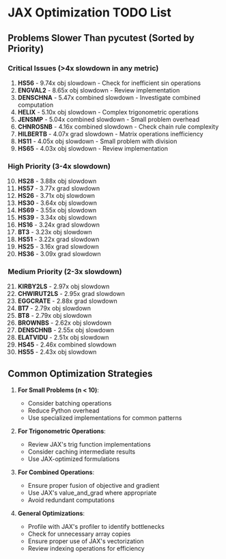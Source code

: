 # JAX Optimization TODO List

## Problems Slower Than pycutest (Sorted by Priority)

### Critical Issues (>4x slowdown in any metric)
1. **HS56** - 9.74x obj slowdown - Check for inefficient sin operations
2. **ENGVAL2** - 8.65x obj slowdown - Review implementation
3. **DENSCHNA** - 5.47x combined slowdown - Investigate combined computation
4. **HELIX** - 5.10x obj slowdown - Complex trigonometric operations
5. **JENSMP** - 5.04x combined slowdown - Small problem overhead
6. **CHNROSNB** - 4.16x combined slowdown - Check chain rule complexity
7. **HILBERTB** - 4.07x grad slowdown - Matrix operations inefficiency
8. **HS11** - 4.05x obj slowdown - Small problem with division
9. **HS65** - 4.03x obj slowdown - Review implementation

### High Priority (3-4x slowdown)
10. **HS28** - 3.88x obj slowdown
11. **HS57** - 3.77x grad slowdown
12. **HS26** - 3.71x obj slowdown
13. **HS30** - 3.64x obj slowdown
14. **HS69** - 3.55x obj slowdown
15. **HS39** - 3.34x obj slowdown
16. **HS16** - 3.24x grad slowdown
17. **BT3** - 3.23x obj slowdown
18. **HS51** - 3.22x grad slowdown
19. **HS25** - 3.16x grad slowdown
20. **HS36** - 3.09x grad slowdown

### Medium Priority (2-3x slowdown)
21. **KIRBY2LS** - 2.97x obj slowdown
22. **CHWIRUT2LS** - 2.95x grad slowdown
23. **EGGCRATE** - 2.88x grad slowdown
24. **BT7** - 2.79x obj slowdown
25. **BT8** - 2.79x obj slowdown
26. **BROWNBS** - 2.62x obj slowdown
27. **DENSCHNB** - 2.55x obj slowdown
28. **ELATVIDU** - 2.51x obj slowdown
29. **HS45** - 2.46x combined slowdown
30. **HS55** - 2.43x obj slowdown

## Common Optimization Strategies

1. **For Small Problems (n < 10)**:
   - Consider batching operations
   - Reduce Python overhead
   - Use specialized implementations for common patterns

2. **For Trigonometric Operations**:
   - Review JAX's trig function implementations
   - Consider caching intermediate results
   - Use JAX-optimized formulations

3. **For Combined Operations**:
   - Ensure proper fusion of objective and gradient
   - Use JAX's value_and_grad where appropriate
   - Avoid redundant computations

4. **General Optimizations**:
   - Profile with JAX's profiler to identify bottlenecks
   - Check for unnecessary array copies
   - Ensure proper use of JAX's vectorization
   - Review indexing operations for efficiency
